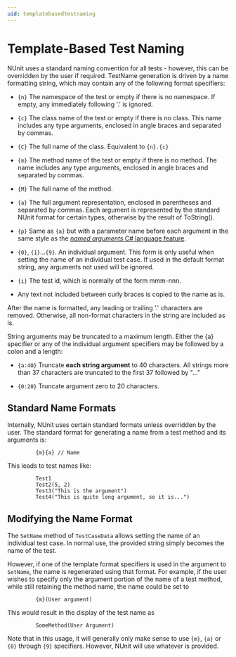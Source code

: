 ```yaml
---
uid: templatebasedtestnaming
---
```


# Template-Based Test Naming

NUnit uses a standard naming convention for all tests - however, this can be overridden by the user if required. TestName generation is driven by a name formatting string, which may contain any of the following format specifiers:

* `{n}` The namespace of the test or empty if there is no namespace. If empty, any immediately following '.' is ignored.

* `{c}` The class name of the test or empty if there is no class. This name includes any type arguments, enclosed in angle braces and separated by commas.

* `{C}` The full name of the class. Equivalent to `{n}.{c}`

* `{m}` The method name of the test or empty if there is no method. The name includes any type arguments, enclosed in angle braces and separated by commas.

* `{M}` The full name of the method.

* `{a}` The full argument representation, enclosed in parentheses and separated by commas. Each argument is represented by the standard NUnit format for certain types, otherwise by the result of ToString().

* `{p}` Same as `{a}` but with a parameter name before each argument in the same style as the [*named arguments* C# language feature](https://learn.microsoft.com/en-us/dotnet/csharp/programming-guide/classes-and-structs/named-and-optional-arguments#named-arguments).

* `{0}`, `{1}`...`{9}`. An individual argument. This form is only useful when setting the name of an individual test case. If used in the default format string, any arguments not used will be ignored.

* `{i}` The test id, which is normally of the form mmm-nnn.

* Any text not included between curly braces is copied to the name as is.

After the name is formatted, any leading or trailing '.' characters are removed. Otherwise, all non-format characters in the string are included as is.

String arguments may be truncated to a maximum length. Either the {a} specifier or any of the individual argument specifiers may be followed by a colon and a length:

* `{a:40}` Truncate __each string argument__ to 40 characters. All strings more than 37 characters are truncated to the first 37 followed by "..."

* `{0:20}` Truncate argument zero to 20 characters.

## Standard Name Formats

Internally, NUnit uses certain standard formats unless overridden by the user. The standard format for generating a name from a test method and its arguments is:

```text
         {m}{a} // Name
```

This leads to test names like:

```text
         Test1
         Test2(5, 2)
         Test3("This is the argument")
         Test4("This is quite long argument, so it is...")
```

## Modifying the Name Format

The `SetName` method of `TestCaseData` allows setting the name of an individual test case. In normal use, the provided string simply becomes the name of the test.

However, if one of the template format specifiers is used in the argument to `SetName`, the name is regenerated using that format. For example, if the user wishes to specify only the argument portion of the name of a test method, while still retaining the method name, the name could be set to

```text
         {m}(User argument)
```

This would result in the display of the test name as

```text
         SomeMethod(User Argument)
```

Note that in this usage, it will generally only make sense to use `{m}`, `{a}` or `{0}` through `{9}` specifiers. However, NUnit will use whatever is provided.
